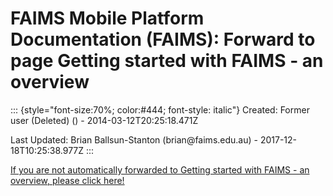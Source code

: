 FAIMS Mobile Platform Documentation (FAIMS): Forward to page Getting started with FAIMS - an overview
=====================================================================================================

::: {style="font-size:70%; color:#444; font-style: italic"}
Created: Former user (Deleted) () - 2014-03-12T20:25:18.471Z

Last Updated: Brian Ballsun-Stanton (brian\@faims.edu.au) -
2017-12-18T10:25:38.977Z
:::

[If you are not automatically forwarded to Getting started with FAIMS -
an overview, please click
here!](Getting%20started%20with%20FAIMS%20-%20an%20overview.html)
